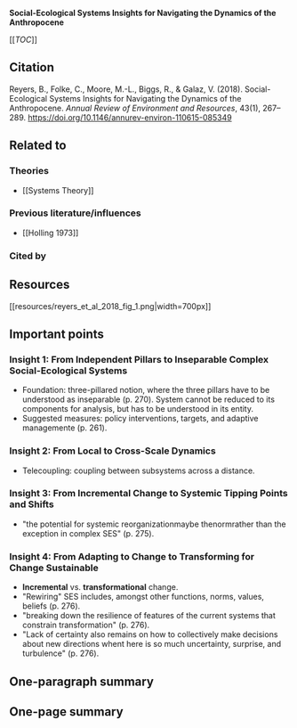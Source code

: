 **Social-Ecological Systems Insights for Navigating the Dynamics of the Anthropocene**

[[_TOC_]]

## Citation
Reyers, B., Folke, C., Moore, M.-L., Biggs, R., & Galaz, V. (2018). Social-Ecological Systems Insights for Navigating the Dynamics of the Anthropocene. *Annual Review of Environment and Resources*, 43(1), 267–289. https://doi.org/10.1146/annurev-environ-110615-085349

## Related to

### Theories
* [[Systems Theory]]

### Previous literature/influences
* [[Holling 1973]]

### Cited by

## Resources
[[resources/reyers_et_al_2018_fig_1.png|width=700px]]

## Important points

### Insight 1: From Independent Pillars to Inseparable Complex Social-Ecological Systems

* Foundation: three-pillared notion, where the three pillars have to be understood as inseparable (p. 270). System cannot be reduced to its components for analysis, but has to be understood in its entity.
* Suggested measures: policy interventions, targets, and adaptive managemente (p. 261).

### Insight 2: From Local to Cross-Scale Dynamics

* Telecoupling: coupling between subsystems across a distance. 

### Insight 3: From Incremental Change to Systemic Tipping Points and Shifts

* "the potential for systemic reorganizationmaybe thenormrather than the exception in complex SES" (p. 275).

### Insight 4: From Adapting to Change to Transforming for Change Sustainable

* **Incremental** vs. **transformational** change.
* "Rewiring" SES includes, amongst other functions, norms, values, beliefs (p. 276).
* "breaking down the resilience of features of the current systems that constrain transformation" (p. 276).
* "Lack of certainty also remains on how to collectively make decisions about new directions whent here is so much uncertainty, surprise, and turbulence" (p. 276).

## One-paragraph summary

## One-page summary